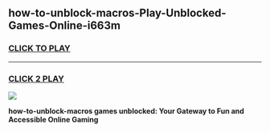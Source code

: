 
## how-to-unblock-macros-Play-Unblocked-Games-Online-i663m
<h3>
<a href="https://premium76.site?title=how-to-unblock-macros&ref=25A">CLICK TO PLAY</a></h3>
<hr>

<h3>
<a href="https://premium76.site?title=how-to-unblock-macros&ref=25A">CLICK 2 PLAY</a>
  
</h3>

<a href="https://premium76.site?title=how-to-unblock-macros&ref=25A"><img src="https://clearcache.store/games.png"></a>


**how-to-unblock-macros games unblocked: Your Gateway to Fun and Accessible Online Gaming**
